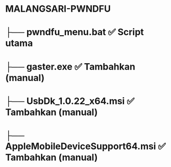 # MALANGSARI-PWNDFU
# ├── pwndfu_menu.bat ✅ Script utama
# ├── gaster.exe ✅ Tambahkan (manual)
# ├── UsbDk_1.0.22_x64.msi ✅ Tambahkan (manual)
# ├── AppleMobileDeviceSupport64.msi ✅ Tambahkan (manual)
